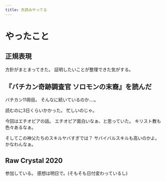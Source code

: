```yaml
---
title: 先読みやってる
---
```


# やったこと

## 正規表現

方針がまとまってきた。
証明したいことが整理できた気がする。

## 『バチカン奇跡調査官 ソロモンの末裔』を読んだ

バチカン11冊目。
そんなに続いているのか‥‥。

読むのに3日くらいかかった。
忙しいのじゃ。

今回はエチオピアの話。
エチオピア面白いなぁ、と思っていた。
キリスト教も色々あるなぁ。

そしてこの神父たちのスキルヤバすぎでは？
サバイバルスキルも高いのかよ。
かなわんなぁ。

## Raw Crystal 2020

参加している。
感想は明日で。(そもそも日付変わっているし)
